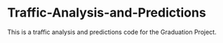 # Traffic-Analysis-and-Predictions
This is a traffic analysis and predictions code for the Graduation Project.
